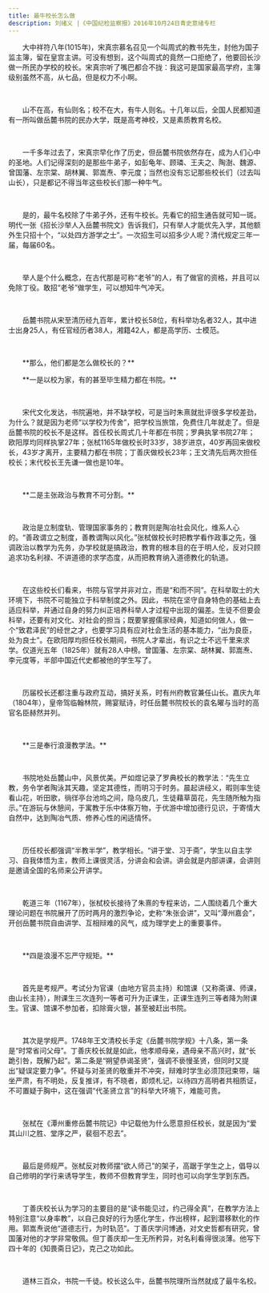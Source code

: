 ```yaml
---
title: 最牛校长怎么做
description: 刘绪义 |《中国纪检监察报》2016年10月24日青史意绪专栏
---
```

<p style="text-indent:2em">大中祥符八年(1015年)，宋真宗慕名召见一个叫周式的教书先生，封他为国子监主簿，留在皇宫主讲。可没有想到，这个叫周式的竟然一口拒绝了，他要回长沙做一所民办学校的校长。宋真宗听了嘴巴都合不拢：我这可是国家最高学府，主簿级别虽然不高，从七品，但是权力不小啊。

 

<p style="text-indent:2em">山不在高，有仙则名；校不在大，有牛人则名。十几年以后，全国人民都知道有一所叫做岳麓书院的民办大学，既是高考神校，又是素质教育名校。

 

<p style="text-indent:2em">一千多年过去了，宋真宗早化作了历史，但岳麓书院依然存在，成为人们心中的圣地。人们记得深刻的是那些牛弟子，如彭龟年、顾璘、王夫之、陶澍、魏源、曾国藩、左宗棠、胡林翼、郭嵩焘、李元度；当然也没有忘记那些校长们（过去叫山长），只是都记不得当年这些校长们那一种牛气。

 

<p style="text-indent:2em">是的，最牛名校除了牛弟子外，还有牛校长。先看它的招生通告就可知一斑。明代一张《招长沙举人入岳麓书院文》告诉我们，只有举人才能优先入学，其他额外生只招十个，“以处四方游学之士”。一次招生可以招多少人呢？清代规定三年一届，每届60名。

 

<p style="text-indent:2em">举人是个什么概念，在古代那是可称“老爷”的人，有了做官的资格，并且可以免除丁役。敢招“老爷”做学生，可以想知牛气冲天。

 

<p style="text-indent:2em">岳麓书院从宋至清历经九百年，累计校长58位，有科举功名者32人，其中进士出身25人，有任官经历者38人，湘籍42人，都是高学历、士模范。

 

<p style="text-indent:2em">**那么，他们都是怎么做校长的？**



<p style="text-indent:2em">**一是以校为家，有的甚至毕生精力都在书院。**

 

<p style="text-indent:2em">宋代文化发达，书院遍地，并不缺学校，可是当时朱熹就批评很多学校差劲，为什么？就是因为老师“以学校为传舍”，把学校当旅馆，免费住几年就走了。但是岳麓书院的校长不是这样。首任校长周式几十年都在书院；罗典执掌书院27年；欧阳厚均同样执掌27年；张栻1165年做校长时33岁，38岁进京，40岁再回来做校长，43岁才离开，主要精力都在书院；丁善庆做校长23年；王文清先后两次担任校长；末代校长王先谦一做也是10年。

 

<p style="text-indent:2em">**二是主张政治与教育不可分割。**

 

<p style="text-indent:2em">政治是立制度轨、管理国家事务的；教育则是陶冶社会风化，维系人心的。“善政谓立之制度，善教谓陶以风化。”张栻做校长时把教学看作政事之先，强调政治以教学为先务，办学校就是搞政治，教育的根本目的在于明人伦，反对只顾追求功名利禄、不讲道德的求学态度，从而把教育纳入道德教化的轨道。

 

<p style="text-indent:2em">在这些校长们看来，书院与官学并非对立，而是“和而不同”。在科举取士的大环境下，书院不可能独立于科举制度之外。因此，书院在坚守自身特色的基础上去适应科举，并通过自身的努力纠正培养科举人才过程中出现的偏差。生徒不但要会科举，还要有对文化、对社会的担当；既要掌握儒家经典，知道如何做人，做一个“致君泽民”的经世之才，也要学习具有应对社会生活的基本能力，“出为良臣，处为良士”。在欧阳厚均担任校长期间，书院人才辈出，有识之士不远千里来求学。仅道光五年（1825年）就有28人中榜。曾国藩、左宗棠、胡林翼、郭嵩焘、李元度等，半部中国近代史都被他的学生写了。

 

<p style="text-indent:2em">历届校长还都注重与政府互动，搞好关系，时有州府教官兼任山长。嘉庆九年（1804年），皇帝驾临翰林院，赐宴赋诗，时任岳麓书院校长的袁名曜与当时的高官名臣赫然并列。

 

<p style="text-indent:2em">**三是奉行浪漫教学法。**

 

<p style="text-indent:2em">书院地处岳麓山中，风景优美。严如煜记录了罗典校长的教学法：“先生立教，务令学者陶泳其天趣，坚定其德性，而明习于时务。晨起讲经义，暇则率生徒看山花，听田歌，徜徉亭台池坞之间，隐乌皮几，生徒藉草茵花，先生随所触为指示。”在游玩与休憩间，于寓教于乐中体察万物，于优游中增加德行见识，于寄情大自然中，达到陶冶气质、修养心性的闲适情怀。

 

<p style="text-indent:2em">历任校长都强调“半教半学”，教学相长。“讲于堂、习于斋”，学生以自主学习、自我体悟为主，教师上课很灵活，分讲会和会讲。讲会就是内部讲课，会讲则是邀请全国的名师来公开讲学。

 

<p style="text-indent:2em">乾道三年（1167年），张栻校长接待了朱熹的专程来访，二人围绕着几个重大理论问题在书院展开了历时两月的激烈争论，史称“朱张会讲”，又叫“潭州嘉会”，开创岳麓书院自由讲学、互相辩难的风气，成为理学史上的重要事件。

 

<p style="text-indent:2em">**四是浪漫不忘严守规矩。**

 

<p style="text-indent:2em">首先是考规严。考试分为官课（由地方官员主持）和馆课（又称斋课、师课，由山长主持），附课生三次连列一等者可升为正课生，正课生连列三等者降为附课生。官课、馆课不参加者，扣除膏火银，甚至被赶出书院。

 

<p style="text-indent:2em">其次是学规严。1748年王文清校长手定《岳麓书院学规》十八条，第一条是“时常省问父母”。丁善庆校长就是如此，他孝顺母亲，遇母亲不高兴时，就“长跪引咎，既解乃起”。第二条是“朔望恭谒圣贤”，强调不亵慢圣贤，但同时又提出“疑误定要力争”。怀疑与对圣贤的敬重并不冲突，辩难时学生必须顶冠束带，端坐严肃，有不明处，反复推详，有不晓者，即烦札记，以待四方高明者共相质证，不可置疑于胸中，这在强调“代圣贤立言”的科举大环境下，难能可贵。

 

<p style="text-indent:2em">张栻在《潭州重修岳麓书院记》中记载他为什么愿意担任校长，就是因为“爱其山川之胜、堂序之严，裴徊不忍去”。

 

<p style="text-indent:2em">最后是师规严。张栻反对教师摆“欲人师己”的架子，高踞于学生之上，倡导以自己修明的学行来诱导学生，教师不但教育学生，同时也可以向学生学到东西。

 

<p style="text-indent:2em">丁善庆校长认为学习的主要目的是“读书能见过，约己得全真”，在教学方法上特别注意“以身率教”，以自己良好的行为感化学生，作出榜样，起到潜移默化的作用。郭嵩焘说他“道德志行，为时轨范”。丁善庆学问博通，对文史哲都有研究，曾国藩对他的才学非常敬佩。但丁善庆却一生无所矜异，对名利看得很淡薄。他写下四十年的《知畏斋日记》，克己之功如此。

 

<p style="text-indent:2em">道林三百众，书院一千徒。校长这么牛，岳麓书院理所当然就成了最牛名校。